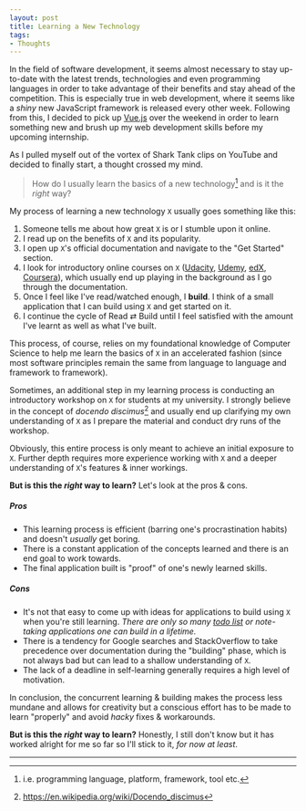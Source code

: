 ```yaml
---
layout: post
title: Learning a New Technology
tags:
- Thoughts
---
```


In the field of software development, it seems almost necessary to stay up-to-date with the latest trends, technologies and even programming languages in order to take advantage of their benefits and stay ahead of the competition. This is especially true in web development, where it seems like a *shiny* new JavaScript framework is released every other week. Following from this, I decided to pick up [Vue.js](https://vuejs.org/) over the weekend in order to learn something new and brush up my web development skills before my upcoming internship.

As I pulled myself out of the vortex of Shark Tank clips on YouTube and decided to finally start, a thought crossed my mind. 

> How do I usually learn the basics of a new technology[^1] and is it the *right* way?

My process of learning a new technology `X` usually goes something like this:

1. Someone tells me about how great `X` is or I stumble upon it online.
2. I read up on the benefits of `X` and its popularity.
3. I open up `X`'s official documentation and navigate to the "Get Started" section.
4. I look for introductory online courses on `X` ([Udacity](https://www.udacity.com/), [Udemy](https://www.udemy.com/courses/), [edX](https://www.edx.org/), [Coursera](https://www.coursera.org/browse)), which usually end up playing in the background as I go through the documentation.
5. Once I feel like I've read/watched enough, I **build**. I think of a small application that I can build using `X` and get started on it.
6. I continue the cycle of Read ⇄ Build until I feel satisfied with the amount I've learnt as well as what I've built.

This process, of course, relies on my foundational knowledge of Computer Science to help me learn the basics of `X` in an accelerated fashion (since most software principles remain the same from language to language and framework to framework).

Sometimes, an additional step in my learning process is conducting an introductory workshop on `X` for students at my university. I strongly believe in the concept of *docendo discimus*[^2] and usually end up clarifying my own understanding of `X` as I prepare the material and conduct dry runs of the workshop.

Obviously, this entire process is only meant to achieve an initial exposure to `X`. Further depth requires more experience working with `X` and a deeper understanding of `X`'s features & inner workings.

**But is this the *right* way to learn?** Let's look at the pros & cons.

##### Pros

- This learning process is efficient (barring one's procrastination habits) and doesn't *usually* get boring.
- There is a constant application of the concepts learned and there is an end goal to work towards.
- The final application built is "proof" of one's newly learned skills.

##### Cons

- It's not that easy to come up with ideas for applications to build using `X` when you're still learning. *There are only so many [todo list](http://todomvc.com/) or note-taking applications one can build in a lifetime.*
- There is a tendency for Google searches and StackOverflow to take precedence over documentation during the "building" phase, which is not always bad but can lead to a shallow understanding of `X`.
- The lack of a deadline in self-learning generally requires a high level of motivation.

In conclusion, the concurrent learning & building makes the process less mundane and allows for creativity but a conscious effort has to be made to learn "properly" and avoid *hacky* fixes & workarounds.

**But is this the *right* way to learn?** Honestly, I still don't know but it has worked alright for me so far so I'll stick to it, *for now at least*.

---
[^1]: i.e. programming language, platform, framework, tool etc.
[^2]: https://en.wikipedia.org/wiki/Docendo_discimus
